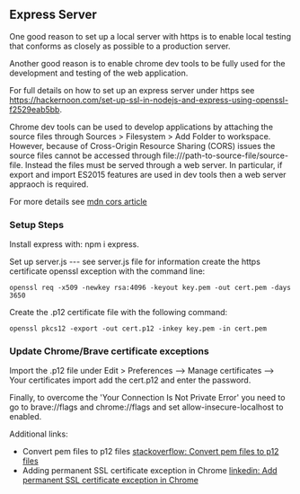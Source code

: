 ## Express Server

One good reason to set up a local server with https is to enable local testing that conforms as closely as possible to a production server.

Another good reason is to enable chrome dev tools to be fully used for the development and testing of the web application.

For full details on how to set up an express server under https see https://hackernoon.com/set-up-ssl-in-nodejs-and-express-using-openssl-f2529eab5bb.

Chrome dev tools can be used to develop applications by attaching the source files through Sources > Filesystem > Add Folder to workspace. However, because of Cross-Origin Resource Sharing (CORS) issues the source files cannot be accessed through file:///path-to-source-file/source-file. Instead the files must be served through a web server.
In particular, if export and import ES2015 features are used in dev tools then a web server appraoch is required.

For more details see [mdn cors article](https://developer.mozilla.org/en-US/docs/Web/HTTP/CORS#Who_should_read_this_article)




### Setup Steps
Install express with:
    npm i express.

Set up server.js --- see server.js file for information
create the https certificate openssl exception with the command line:

    openssl req -x509 -newkey rsa:4096 -keyout key.pem -out cert.pem -days 3650

Create the .p12 certificate file with the following command:

    openssl pkcs12 -export -out cert.p12 -inkey key.pem -in cert.pem

### Update Chrome/Brave certificate exceptions
Import the .p12 file under Edit > Preferences --> Manage certificates --> Your certificates import
add the cert.p12 and enter the password.

Finally, to overcome the 'Your Connection Is Not Private Error' you need to go to brave://flags and chrome://flags and set allow-insecure-localhost to enabled.

Additional links:
* Convert pem files to p12 files [stackoverflow: Convert pem files to p12 files](https://stackoverflow.com/questions/13732826/convert-pem-to-crt-and-key)
* Adding permanent SSL certificate exception in Chrome [linkedin: Add permanent SSL certificate exception in Chrome](https://www.linkedin.com/pulse/add-permanent-ssl-certificate-exception-chrome-andrey-batyrenko/)
